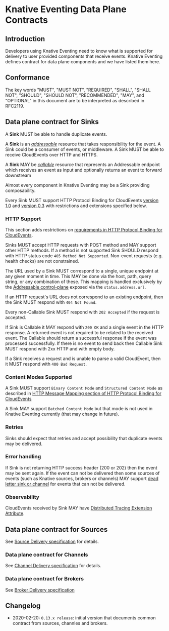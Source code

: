 # Knative Eventing Data Plane Contracts

## Introduction

Developers using Knative Eventing need to know what is supported for delivery to
user provided components that receive events. Knative Eventing defines contract
for data plane components and we have listed them here.

## Conformance

The key words "MUST", "MUST NOT", "REQUIRED", "SHALL", "SHALL NOT", "SHOULD",
"SHOULD NOT", "RECOMMENDED", "MAY", and "OPTIONAL" in this document are to be
interpreted as described in RFC2119.

## Data plane contract for Sinks

A **Sink** MUST be able to handle duplicate events.

A **Sink** is an [_addressable_](./interfaces.md#addressable) resource that
takes responsibility for the event. A Sink could be a consumer of events, or
middleware. A Sink MUST be able to receive CloudEvents over HTTP and HTTPS.

A **Sink** MAY be [_callable_](./interfaces.md#callable) resource that
represents an Addressable endpoint which receives an event as input and
optionally returns an event to forward downstream

Almost every component in Knative Eventing may be a Sink providing
composability.

Every Sink MUST support HTTP Protocol Binding for CloudEvents
[version 1.0](https://github.com/cloudevents/spec/blob/v1.0/http-protocol-binding.md)
and
[version 0.3](https://github.com/cloudevents/spec/blob/v0.3/http-transport-binding.md)
with restrictions and extensions specified below.

### HTTP Support

This section adds restrictions on
[requirements in HTTP Protocol Binding for CloudEvents](https://github.com/cloudevents/spec/blob/v1.0/http-protocol-binding.md#12-relation-to-http).

Sinks MUST accept HTTP requests with POST method and MAY support other HTTP
methods. If a method is not supported Sink SHOULD respond with HTTP status code
`405 Method Not Supported`. Non-event requests (e.g. health checks) are not
constrained.

The URL used by a Sink MUST correspond to a single, unique endpoint at any given
moment in time. This MAY be done via the host, path, query string, or any
combination of these. This mapping is handled exclusively by the
[Addressable control-plane](./interfaces.md#control-plane) exposed via the
`status.address.url`.

If an HTTP request's URL does not correspond to an existing endpoint, then the
Sink MUST respond with `404 Not Found`.

Every non-Callable Sink MUST respond with `202 Accepted` if the request is
accepted.

If Sink is Callable it MAY respond with `200 OK` and a single event in the HTTP
response. A returned event is not required to be related to the received event.
The Callable should return a successful response if the event was processed
successfully. If there is no event to send back then Callable Sink MUST respond
with 2xx HTTP and with empty body.

If a Sink receives a request and is unable to parse a valid CloudEvent, then it
MUST respond with `400 Bad Request`.

### Content Modes Supported

A Sink MUST support `Binary Content Mode` and `Structured Content Mode` as
described in
[HTTP Message Mapping section of HTTP Protocol Binding for CloudEvents](https://github.com/cloudevents/spec/blob/master/http-protocol-binding.md#3-http-message-mapping)

A Sink MAY support `Batched Content Mode` but that mode is not used in Knative
Eventing currently (that may change in future).

### Retries

Sinks should expect that retries and accept possibility that duplicate events
may be delivered.

### Error handling

If Sink is not returning HTTP success header (200 or 202) then the event may be
sent again. If the event can not be delivered then some sources of events (such
as Knative sources, brokers or channels) MAY support
[dead letter sink or channel](../delivery/README.md) for events that can not be
delivered.

### Observability

CloudEvents received by Sink MAY have
[Distributed Tracing Extension Attribute](https://github.com/cloudevents/spec/blob/v1.0/extensions/distributed-tracing.md).

## Data plane contract for Sources

See [Source Delivery specification](../spec/sources.md#source-event-delivery)
for details.

### Data plane contract for Channels

See [Channel Delivery specification](../spec/channel.md#data-plane) for details.

### Data plane contract for Brokers

See [Broker Delivery specification](../spec/broker.md)

## Changelog

- 2020-02-20: `0.13.x release`: initial version that documents common contract
  from sources, channles and brokers.
